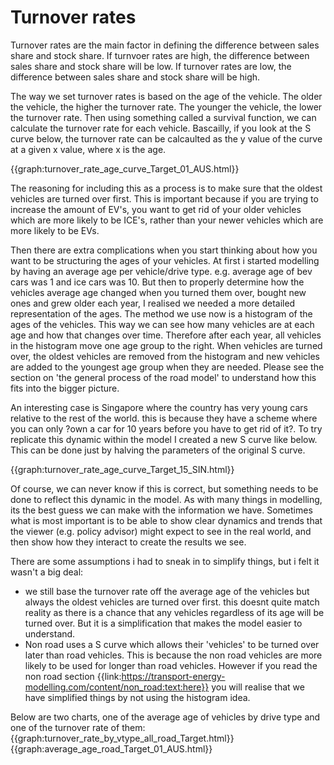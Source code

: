 # Turnover rates

Turnover rates are the main factor in defining the difference between sales share and stock share. If turnvoer rates are high, the difference between sales share and stock share will be low. If turnover rates are low, the difference between sales share and stock share will be high.

The way we set turnover rates is based on the age of the vehicle. The older the vehicle, the higher the turnover rate. The younger the vehicle, the lower the turnover rate. Then using something called a survival function, we can calculate the turnover rate for each vehicle. Bascailly, if you look at the S curve below, the turnover rate can be calcaulted as the y value of the curve at a given x value, where x is the age. 

{{graph:turnover_rate_age_curve_Target_01_AUS.html}}

The reasoning for including this as a process is to make sure that the oldest vehicles are turned over first. This is important because if you are trying to increase the amount of EV's, you want to get rid of your older vehicles which are more likely to be ICE's, rather than your newer vehicles which are more likely to be EVs. 

Then there are extra complications when you start thinking about how you want to be structuring the ages of your vehicles. At first i started modelling by having an average age per vehicle/drive type. e.g. average age of bev cars was 1 and ice cars was 10. But then to properly determine how the vehicles average age changed when you turned them over, bought new ones and grew older each year, I realised we needed a more detailed representation of the ages. The method we use now is a histogram of the ages of the vehicles. This way we can see how many vehicles are at each age and how that changes over time. Therefore after each year, all vehicles in the histogram move one age group to the right. When vehicles are turned over, the oldest vehicles are removed from the histogram and new vehicles are added to the youngest age group when they are needed. Please see the section on 'the general process of the road model' to understand how this fits into the bigger picture.

An interesting case is Singapore where the country has very young cars relative to the rest of the world. this is because they have a scheme where you can only ?own a car for 10 years before you have to get rid of it?. To try replicate this dynamic within the model I created a new S curve like below. This can be done just by halving the parameters of the original S curve. 

{{graph:turnover_rate_age_curve_Target_15_SIN.html}}

Of course, we can never know if this is correct, but something needs to be done to reflect this dynamic in the model. As with many things in modelling, its the best guess we can make with the information we have. Sometimes what is most important is to be able to show clear dynamics and trends that the viewer (e.g. policy advisor) might expect to see in the real world, and then show how they interact to create the results we see.

There are some assumptions i had to sneak in to simplify things, but i felt it wasn't a big deal:

- we still base the turnover rate off the average age of the vehicles but always the oldest vehicles are turned over first. this doesnt quite match reality as there is a chance that any vehicles regardless of its age will be turned over. But it is a simplification that makes the model easier to understand.
- Non road uses a S curve which allows their 'vehicles' to be turned over later than road vehicles. This is because the non road vehicles are more likely to be used for longer than road vehicles. However if you read the non road section {{link:https://transport-energy-modelling.com/content/non_road:text:here}} you will realise that we have simplified things by not using the histogram idea.

Below are two charts, one of the average age of vehicles by drive type and one of the turnover rate of them:
{{graph:turnover_rate_by_vtype_all_road_Target.html}}
{{graph:average_age_road_Target_01_AUS.html}}